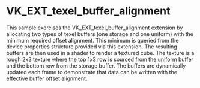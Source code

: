 # VK_EXT_texel_buffer_alignment

This sample exercises the VK_EXT_texel_buffer_alignment extension by allocating two
types of texel buffers (one storage and one uniform) with the minimum required
offset alignment. This minimum is queried from the device properties structure
provided via this extension. The resulting buffers are then used in a shader
to render a textured cube. The texture is a rough 2x3 texture where the top 1x3
row is sourced from the uniform buffer and the bottom row from the storage
buffer. The buffers are dynamically updated each frame to demonstrate that data
can be written with the effective buffer offset alignment.
